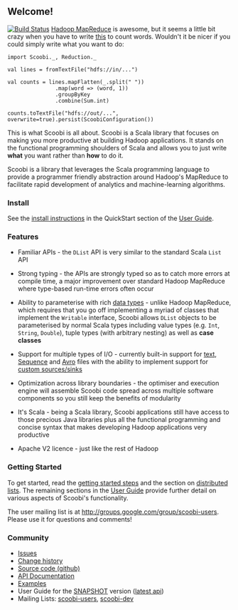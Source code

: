 ## Welcome!
[![Build Status](https://travis-ci.org/NICTA/scoobi.png?branch=master)](https://travis-ci.org/NICTA/scoobi)
[Hadoop MapReduce](http://hadoop.apache.org/) is awesome, but it seems a little bit crazy when you have to write [this](http://wiki.apache.org/hadoop/WordCount) to count words. Wouldn't it be nicer if you could simply write what you want to do:

```
import Scoobi._, Reduction._

val lines = fromTextFile("hdfs://in/...")

val counts = lines.mapFlatten(_.split(" "))
               .map(word => (word, 1))
               .groupByKey
               .combine(Sum.int)

counts.toTextFile("hdfs://out/...", overwrite=true).persist(ScoobiConfiguration())
```


This is what Scoobi is all about. Scoobi is a Scala library that focuses on making you more productive at building Hadoop applications. It stands on the functional programming shoulders of Scala and allows you to just write **what** you want rather than **how** to do it.

Scoobi is a library that leverages the Scala programming language to provide a programmer friendly abstraction around Hadoop's MapReduce to facilitate rapid development of analytics and machine-learning algorithms.

### Install

See the [install instructions](http://nicta.github.io/scoobi/guide/com.nicta.scoobi.guide.QuickStart.html#Installing+Scoobi) in the QuickStart section of the [User Guide](http://nicta.github.io/scoobi/guide/com.nicta.scoobi.guide.UserGuide.html).

### Features

 * Familiar APIs - the `DList` API is very similar to the standard Scala `List` API

 * Strong typing - the APIs are strongly typed so as to catch more errors at compile time, a
 major improvement over standard Hadoop MapReduce where type-based run-time errors often occur

 * Ability to parameterise with rich [data types](http://nicta.github.io/scoobi/guide/com.nicta.scoobi.guide.DataTypes.html) - unlike Hadoop MapReduce, which requires that you go off implementing a myriad of classes that implement the `Writable` interface, Scoobi allows `DList` objects to be parameterised by normal Scala types including value types (e.g. `Int`, `String`, `Double`), tuple types (with arbitrary nesting) as well as **case classes**

 * Support for multiple types of I/O - currently built-in support for [text](http://nicta.github.io/scoobi/guide/com.nicta.scoobi.guide.LoadAndPersist.html#Text+files), [Sequence](http://nicta.github.io/scoobi/guide/com.nicta.scoobi.guide.LoadAndPersist.html#Sequence+files) and [Avro](http://nicta.github.io/scoobi/guide/com.nicta.scoobi.guide.LoadAndPersist.html#Avro+files) files with the ability to implement support for [custom sources/sinks](http://nicta.github.io/scoobi/guide/com.nicta.scoobi.guide.LoadAndPersist.html#Custom+input)

 * Optimization across library boundaries - the optimiser and execution engine will assemble Scoobi code spread across multiple software components so you still keep the benefits of modularity

 * It's Scala - being a Scala library, Scoobi applications still have access to those precious Java libraries plus all the functional programming and concise syntax that makes developing Hadoop applications very productive

 * Apache V2 licence - just like the rest of Hadoop

### Getting Started

To get started, read the [getting started steps](http://nicta.github.io/scoobi/guide/com.nicta.scoobi.guide.QuickStart.html) and the section on [distributed lists](http://nicta.github.io/scoobi/guide/com.nicta.scoobi.guide.DistributedLists.html). The remaining sections in the [User Guide](http://nicta.github.io/scoobi/guide/com.nicta.scoobi.guide.UserGuide.html) provide further detail on various aspects of Scoobi's functionality.

The user mailing list is at <http://groups.google.com/group/scoobi-users>. Please use it for questions and comments!

### Community

 * [Issues](https://github.com/NICTA/scoobi/issues)
 * [Change history](http://notes.implicit.ly/tagged/scoobi)
 * [Source code (github)](https://github.com/NICTA/scoobi)
 * [API Documentation](http://nicta.github.io/scoobi/api/SCOOBI-0.8.3/index.html)
 * [Examples](https://github.com/NICTA/scoobi/tree/SCOOBI-0.8.3/examples)
 * User Guide for the [SNAPSHOT](http://nicta.github.io/scoobi/guide-SNAPSHOT/guide/com.nicta.scoobi.guide.UserGuide.html) version ([latest api](http://nicta.github.io/scoobi/api/master/index.html))
 * Mailing Lists: [scoobi-users](http://groups.google.com/group/scoobi-users), [scoobi-dev](http://groups.google.com/group/scoobi-dev)
  